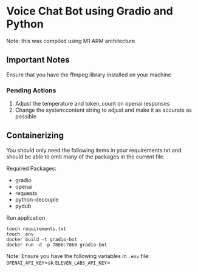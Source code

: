 # Voice Chat Bot using Gradio and Python
Note: this was compiled using M1 ARM architecture

## Important Notes
Ensure that you have the ffmpeg library installed on your machine

### Pending Actions
1. Adjust the temperature and token_count on openai responses
2. Change the system:content string to adjust and make it as accurate as possible

## Containerizing 
You should only need the following items in your requirements.txt and should be able to omit many of the packages in the current file.

Required Packages: 
- gradio
- openai
- requests
- python-decouple
- pydub

Run application
```console
touch requirements.txt 
touch .env 
docker build -t gradio-bot .
docker run -d -p 7860:7860 gradio-bot
```

Note:
Ensure you have the following variables in `.env` file:
`OPENAI_API_KEY`=sk
`ELEVEN_LABS_API_KEY`=
